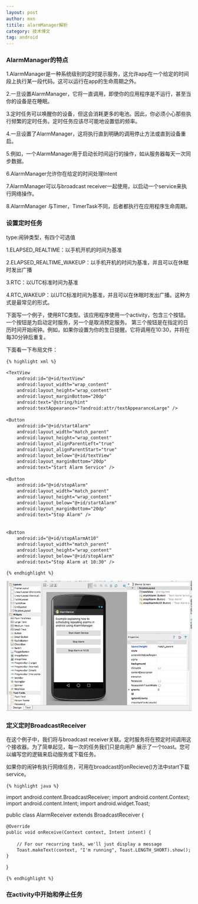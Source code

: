 ```yaml
---
layout: post
author: mxn
titile: alarmManager解析
category: 技术博文
tag: android
---
```


### AlarmManager的特点

1.AlarmManager是一种系统级别的定时提示服务，这允许app在一个给定的时间段上执行某一段代码。这可以运行在app的生命周期之外。

2.一旦设置AlarmManager，它将一直调用，即使你的应用程序是不运行，甚至当你的设备是在睡眠。

3.定时任务可以唤醒你的设备，但这会消耗更多的电池。因此，你必须小心那些执行频繁的定时任务。定时任务应该尽可能地设置低的频率。

4.一旦设置了AlarmManager，这将执行直到明确的调用停止方法或直到设备重启。

5.例如，一个AlarmManager用于启动长时间运行的操作，如从服务器每天一次同步数据。

6.AlarmManager允许你在给定的时间处理Intent

7.AlarmManager可以与broadcast receiver一起使用，以启动一个service来执行网络操作。

8.AlarmManager 与Timer，TimerTask不同，后者都执行在应用程序生命周期。


### 设置定时任务

type:闹钟类型，有四个可选值

1.ELAPSED_REALTIME：以手机开机的时间为基准

2.ELAPSED_REALTIME_WAKEUP：以手机开机的时间为基准，并且可以在休眠时发出广播

3.RTC：以UTC标准时间为基准

4.RTC_WAKEUP：以UTC标准时间为基准，并且可以在休眠时发出广播。这种方式是最常见的形式。

下面写一个例子，使用RTC类型。该应用程序使用一个activity，包含三个按钮。一个按钮是为启动定时服务，另一个是取消预定服务。
第三个按钮是在指定的日历时间开始闹钟。例如，如果你设置为你的生日提醒。它将调用在10:30，并将在每30分钟后重复。

下面看一下布局文件：

    {% highlight xml %}

<RelativeLayout xmlns:android="http://schemas.android.com/apk/res/android"
    xmlns:tools="http://schemas.android.com/tools"
    android:layout_width="match_parent"
    android:layout_height="match_parent"
    android:paddingBottom="@dimen/activity_vertical_margin"
    android:paddingLeft="@dimen/activity_horizontal_margin"
    android:paddingRight="@dimen/activity_horizontal_margin"
    android:paddingTop="@dimen/activity_vertical_margin"
    tools:context=".MyActivity">

    <TextView
        android:id="@+id/textView"
        android:layout_width="wrap_content"
        android:layout_height="wrap_content"
        android:layout_marginBottom="20dp"
        android:text="@string/hint"
        android:textAppearance="?android:attr/textAppearanceLarge" />

    <Button
        android:id="@+id/startAlarm"
        android:layout_width="match_parent"
        android:layout_height="wrap_content"
        android:layout_alignParentLeft="true"
        android:layout_alignParentStart="true"
        android:layout_below="@+id/textView"
        android:layout_marginBottom="20dp"
        android:text="Start Alarm Service" />

    <Button
        android:id="@+id/stopAlarm"
        android:layout_width="match_parent"
        android:layout_height="wrap_content"
        android:layout_below="@+id/startAlarm"
        android:layout_marginBottom="20dp"
        android:text="Stop Alarm" />


    <Button
        android:id="@+id/stopAlarmAt10"
        android:layout_width="match_parent"
        android:layout_height="wrap_content"
        android:layout_below="@+id/stopAlarm"
        android:text="Stop Alarm at 10:30" />

</RelativeLayout>

    {% endhighlight %}

![](https://raw.githubusercontent.com/mxn21/mxn21.github.io/master/public/img/img127.png)


### 定义定时BroadcastReceiver

在这个例子中，我们将与broadcast receiver关联。定时服务将在预定时间调用这个接收器。为了简单起见，每一次的任务我们只是向用户
展示了一个toast。您可以编写您的逻辑来启动服务或下载任务。

如果你的闹钟有执行网络任务，可用在broadcast的onRecieve()方法中start下载service。

    {% highlight java %}
import android.content.BroadcastReceiver;
import android.content.Context;
import android.content.Intent;
import android.widget.Toast;

public class AlarmReceiver extends BroadcastReceiver {

    @Override
    public void onReceive(Context context, Intent intent) {

        // For our recurring task, we'll just display a message
        Toast.makeText(context, "I'm running", Toast.LENGTH_SHORT).show();
    }
}

    {% endhighlight %}

### 在activity中开始和停止任务
